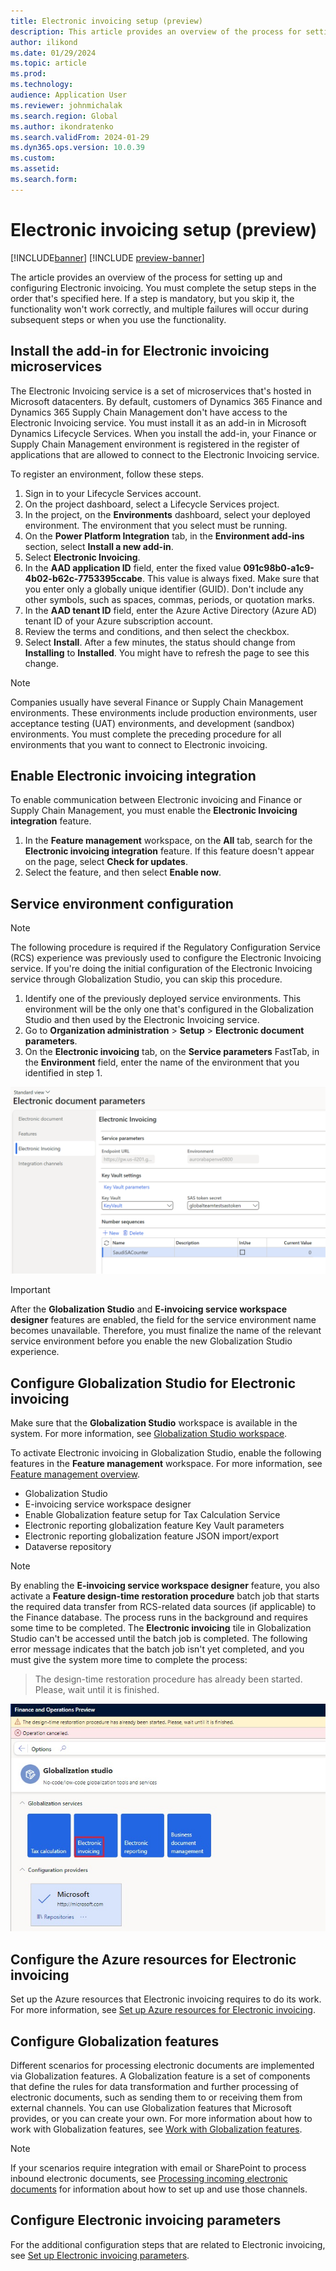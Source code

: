 ```yaml
---
title: Electronic invoicing setup (preview)
description: This article provides an overview of the process for setting up and configuring Electronic invoicing (preview).
author: ilikond
ms.date: 01/29/2024
ms.topic: article
ms.prod: 
ms.technology: 
audience: Application User
ms.reviewer: johnmichalak
ms.search.region: Global
ms.author: ikondratenko
ms.search.validFrom: 2024-01-29
ms.dyn365.ops.version: 10.0.39
ms.custom: 
ms.assetid: 
ms.search.form: 
---
```


# Electronic invoicing setup (preview)

[!INCLUDE[banner](../../includes/banner.md)]
[!INCLUDE [preview-banner](~/../shared-content/shared/preview-includes/preview-banner.md)]

The article provides an overview of the process for setting up and configuring Electronic invoicing. You must complete the setup steps in the order that's specified here. If a step is mandatory, but you skip it, the functionality won't work correctly, and multiple failures will occur during subsequent steps or when you use the functionality.

## Install the add-in for Electronic invoicing microservices

The Electronic Invoicing service is a set of microservices that's hosted in Microsoft datacenters. By default, customers of Dynamics 365 Finance and Dynamics 365 Supply Chain Management don't have access to the Electronic Invoicing service. You must install it as an add-in in Microsoft Dynamics Lifecycle Services. When you install the add-in, your Finance or Supply Chain Management environment is registered in the register of applications that are allowed to connect to the Electronic Invoicing service.

To register an environment, follow these steps.

1. Sign in to your Lifecycle Services account.
1. On the project dashboard, select a Lifecycle Services project.
1. In the project, on the **Environments** dashboard, select your deployed environment. The environment that you select must be running.
1. On the **Power Platform Integration** tab, in the **Environment add-ins** section, select **Install a new add-in**.
1. Select **Electronic Invoicing**.
1. In the **AAD application ID** field, enter the fixed value **091c98b0-a1c9-4b02-b62c-7753395ccabe**. This value is always fixed. Make sure that you enter only a globally unique identifier (GUID). Don't include any other symbols, such as spaces, commas, periods, or quotation marks.
1. In the **AAD tenant ID** field, enter the Azure Active Directory (Azure AD) tenant ID of your Azure subscription account.
1. Review the terms and conditions, and then select the checkbox.
1. Select **Install**. After a few minutes, the status should change from **Installing** to **Installed**. You might have to refresh the page to see this change.

> [!NOTE]
> Companies usually have several Finance or Supply Chain Management environments. These environments include production environments, user acceptance testing (UAT) environments, and development (sandbox) environments. You must complete the preceding procedure for all environments that you want to connect to Electronic invoicing.

## Enable Electronic invoicing integration

To enable communication between Electronic invoicing and Finance or Supply Chain Management, you must enable the **Electronic Invoicing integration** feature.

1. In the **Feature management** workspace, on the **All** tab, search for the **Electronic invoicing integration** feature. If this feature doesn't appear on the page, select **Check for updates**.
2. Select the feature, and then select **Enable now**.

## Service environment configuration

> [!NOTE]
> The following procedure is required if the Regulatory Configuration Service (RCS) experience was previously used to configure the Electronic Invoicing service. If you're doing the initial configuration of the Electronic Invoicing service through Globalization Studio, you can skip this procedure.

1. Identify one of the previously deployed service environments. This environment will be the only one that's configured in the Globalization Studio and then used by the Electronic Invoicing service.
2. Go to **Organization administration** \> **Setup** \> **Electronic document parameters**.
3. On the **Electronic invoicing** tab, on the **Service parameters** FastTab, in the **Environment** field, enter the name of the environment that you identified in step 1.

![Screenshot that shows the Environment field for a service environment unavailable on the Electronic document parameters page.](../media/eInvoicing_service_environment_setup.png)

> [!IMPORTANT]
> After the **Globalization Studio** and **E-invoicing service workspace designer** features are enabled, the field for the service environment name becomes unavailable. Therefore, you must finalize the name of the relevant service environment before you enable the new Globalization Studio experience.

## Configure Globalization Studio for Electronic invoicing

Make sure that the **Globalization Studio** workspace is available in the system. For more information, see [Globalization Studio workspace](workspace/merge-rcs-to-gsw.md).

To activate Electronic invoicing in Globalization Studio, enable the following features in the **Feature management** workspace. For more information, see [Feature management overview](../../../fin-ops-core/fin-ops/get-started/feature-management/feature-management-overview.md).

- Globalization Studio
- E-invoicing service workspace designer
- Enable Globalization feature setup for Tax Calculation Service
- Electronic reporting globalization feature Key Vault parameters
- Electronic reporting globalization feature JSON import/export
- Dataverse repository

> [!NOTE]
> By enabling the **E-invoicing service workspace designer** feature, you also activate a **Feature design-time restoration procedure** batch job that starts the required data transfer from RCS-related data sources (if applicable) to the Finance database. The process runs in the background and requires some time to be completed. The **Electronic invoicing** tile in Globalization Studio can't be accessed until the batch job is completed. The following error message indicates that the batch job isn't yet completed, and you must give the system more time to complete the process:

> The design-time restoration procedure has already been started. Please, wait until it is finished.

![Screenshot that shows that the Electronic invoicing tile is unavailable.](../media/EinvTileGS.jpg)

## Configure the Azure resources for Electronic invoicing

Set up the Azure resources that Electronic invoicing requires to do its work. For more information, see [Set up Azure resources for Electronic invoicing](e-invoicing-set-up-azure-resources.md).

## Configure Globalization features

Different scenarios for processing electronic documents are implemented via Globalization features. A Globalization feature is a set of components that define the rules for data transformation and further processing of electronic documents, such as sending them to or receiving them from external channels. You can use Globalization features that Microsoft provides, or you can create your own. For more information about how to work with Globalization features, see [Work with Globalization features](gs-e-invoicing-working-globalization-features.md).

> [!NOTE]
> If your scenarios require integration with email or SharePoint to process inbound electronic documents, see [Processing incoming electronic documents](e-invoicing-process-incoming-electronic-documents.md) for information about how to set up and use those channels.

## Configure Electronic invoicing parameters

For the additional configuration steps that are related to Electronic invoicing, see [Set up Electronic invoicing parameters](gs-e-invoicing-set-up-parameters.md).

